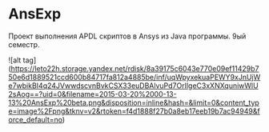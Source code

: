 # AnsExp

Проект выполнения APDL скриптов в Ansys из Java программы. 9ый семестр.

![alt tag] (https://leto22h.storage.yandex.net/rdisk/8a39175c6043e770e09ef11429b750e6d1889521ccd600b84717fa812a4885be/inf/uqWpyxekuaPEWY9xJnUjWe7wbikBI4q24JVwwdscvnBvkCSX33euDBAlvuPd7OrIlgeC3xXNXquniwWlU2sAog==?uid=0&filename=2015-03-20%2000-13-13%20AnsExp%20beta.png&disposition=inline&hash=&limit=0&content_type=image%2Fpng&tknv=v2&rtoken=f4d1888f27b0a8eb17eeb19b7ac94949&force_default=no)

